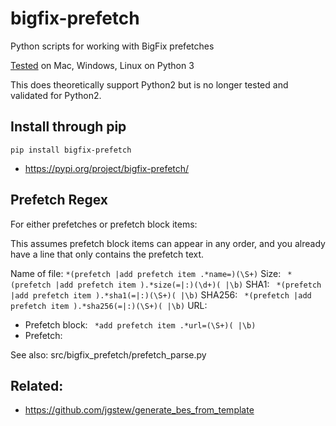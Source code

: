 # bigfix-prefetch
Python scripts for working with BigFix prefetches

[Tested](https://github.com/jgstew/bigfix_prefetch/actions/workflows/test_src.yaml) on Mac, Windows, Linux on Python 3

This does theoretically support Python2 but is no longer tested and validated for Python2.

## Install through pip

`pip install bigfix-prefetch`

- https://pypi.org/project/bigfix-prefetch/


## Prefetch Regex

For either prefetches or prefetch block items:

This assumes prefetch block items can appear in any order, and you already have a line that only contains the prefetch text.

Name of file: ` *(prefetch |add prefetch item .*name=)(\S+) `
Size: ` *(prefetch |add prefetch item ).*size(=|:)(\d+)( |\b)`
SHA1: ` *(prefetch |add prefetch item ).*sha1(=|:)(\S+)( |\b)`
SHA256: ` *(prefetch |add prefetch item ).*sha256(=|:)(\S+)( |\b)`
URL:
- Prefetch block: ` *add prefetch item .*url=(\S+)( |\b)`
- Prefetch:

See also: src/bigfix_prefetch/prefetch_parse.py

## Related:
- https://github.com/jgstew/generate_bes_from_template

